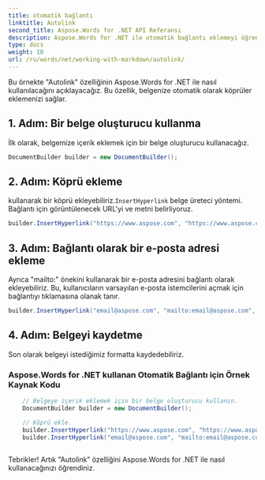 ```yaml
---
title: otomatik bağlantı
linktitle: Autolink
second_title: Aspose.Words for .NET API Referansı
description: Aspose.Words for .NET ile otomatik bağlantı eklemeyi öğrenin Adım adım kılavuz.
type: docs
weight: 10
url: /ru/words/net/working-with-markdown/autolink/
---
```


Bu örnekte "Autolink" özelliğinin Aspose.Words for .NET ile nasıl kullanılacağını açıklayacağız. Bu özellik, belgenize otomatik olarak köprüler eklemenizi sağlar.

## 1. Adım: Bir belge oluşturucu kullanma

İlk olarak, belgemize içerik eklemek için bir belge oluşturucu kullanacağız.

```csharp
DocumentBuilder builder = new DocumentBuilder();
```

## 2. Adım: Köprü ekleme

 kullanarak bir köprü ekleyebiliriz.`InsertHyperlink` belge üreteci yöntemi. Bağlantı için görüntülenecek URL'yi ve metni belirliyoruz.

```csharp
builder.InsertHyperlink("https://www.aspose.com", "https://www.aspose.com", yanlış);
```

## 3. Adım: Bağlantı olarak bir e-posta adresi ekleme

Ayrıca "mailto:" önekini kullanarak bir e-posta adresini bağlantı olarak ekleyebiliriz. Bu, kullanıcıların varsayılan e-posta istemcilerini açmak için bağlantıyı tıklamasına olanak tanır.

```csharp
builder.InsertHyperlink("email@aspose.com", "mailto:email@aspose.com", false);
```

## 4. Adım: Belgeyi kaydetme

Son olarak belgeyi istediğimiz formatta kaydedebiliriz.

### Aspose.Words for .NET kullanan Otomatik Bağlantı için Örnek Kaynak Kodu


```csharp
	// Belgeye içerik eklemek için bir belge oluşturucu kullanın.
	DocumentBuilder builder = new DocumentBuilder();

	// Köprü ekle.
	builder.InsertHyperlink("https://www.aspose.com", "https://www.aspose.com", yanlış);
	builder.InsertHyperlink("email@aspose.com", "mailto:email@aspose.com", false);
            
```


Tebrikler! Artık "Autolink" özelliğini Aspose.Words for .NET ile nasıl kullanacağınızı öğrendiniz.

